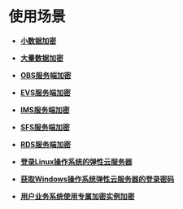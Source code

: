 # 使用场景<a name="dew_01_0106"></a>

-   **[小数据加密](小数据加密.md)**  

-   **[大量数据加密](大量数据加密.md)**  

-   **[OBS服务端加密](OBS服务端加密.md)**  

-   **[EVS服务端加密](EVS服务端加密.md)**  

-   **[IMS服务端加密](IMS服务端加密.md)**  

-   **[SFS服务端加密](SFS服务端加密.md)**  

-   **[RDS服务端加密](RDS服务端加密.md)**  

-   **[登录Linux操作系统的弹性云服务器](登录Linux操作系统的弹性云服务器.md)**  

-   **[获取Windows操作系统弹性云服务器的登录密码](获取Windows操作系统弹性云服务器的登录密码.md)**  

-   **[用户业务系统使用专属加密实例加密](用户业务系统使用专属加密实例加密.md)**  


